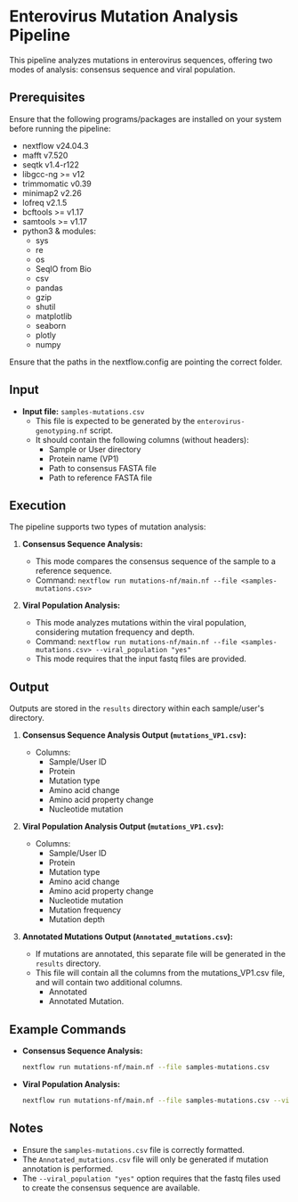 # Enterovirus Mutation Analysis Pipeline

This pipeline analyzes mutations in enterovirus sequences, offering two modes of analysis: consensus sequence and viral population.

## Prerequisites

Ensure that the following programs/packages are installed on your system before running the pipeline:

- nextflow v24.04.3
- mafft v7.520
- seqtk v1.4-r122
- libgcc-ng >= v12
- trimmomatic v0.39
- minimap2 v2.26
- lofreq v2.1.5
- bcftools >= v1.17
- samtools >= v1.17
- python3 & modules:
    - sys
    - re
    - os
    - SeqIO from Bio
    - csv 
    - pandas
    - gzip
    - shutil
    - matplotlib
    - seaborn
    - plotly
    - numpy

Ensure that the paths in the nextflow.config are pointing the correct folder.

## Input

* **Input file:** `samples-mutations.csv`
    * This file is expected to be generated by the `enterovirus-genotyping.nf` script.
    * It should contain the following columns (without headers):
        * Sample or User directory
        * Protein name (VP1)
        * Path to consensus FASTA file
        * Path to reference FASTA file

## Execution

The pipeline supports two types of mutation analysis:

1.  **Consensus Sequence Analysis:**
    * This mode compares the consensus sequence of the sample to a reference sequence.
    * Command: `nextflow run mutations-nf/main.nf --file <samples-mutations.csv>`

2.  **Viral Population Analysis:**
    * This mode analyzes mutations within the viral population, considering mutation frequency and depth.
    * Command: `nextflow run mutations-nf/main.nf --file <samples-mutations.csv> --viral_population "yes"`
    * This mode requires that the input fastq files are provided.

## Output

Outputs are stored in the `results` directory within each sample/user's directory.

1.  **Consensus Sequence Analysis Output (`mutations_VP1.csv`):**
    * Columns:
        * Sample/User ID
        * Protein
        * Mutation type
        * Amino acid change
        * Amino acid property change
        * Nucleotide mutation

2.  **Viral Population Analysis Output (`mutations_VP1.csv`):**
    * Columns:
        * Sample/User ID
        * Protein
        * Mutation type
        * Amino acid change
        * Amino acid property change
        * Nucleotide mutation
        * Mutation frequency
        * Mutation depth

3.  **Annotated Mutations Output (`Annotated_mutations.csv`):**
    * If mutations are annotated, this separate file will be generated in the `results` directory.
    * This file will contain all the columns from the mutations_VP1.csv file, and will contain two additional columns.
        * Annotated
        * Annotated Mutation.

## Example Commands

* **Consensus Sequence Analysis:**
    ```bash
    nextflow run mutations-nf/main.nf --file samples-mutations.csv
    ```

* **Viral Population Analysis:**
    ```bash
    nextflow run mutations-nf/main.nf --file samples-mutations.csv --viral_population "yes"
    ```

## Notes

* Ensure the `samples-mutations.csv` file is correctly formatted.
* The `Annotated_mutations.csv` file will only be generated if mutation annotation is performed.
* The `--viral_population "yes"` option requires that the fastq files used to create the consensus sequence are available.
